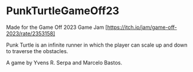 # PunkTurtleGameOff23

Made for the Game Off 2023 Game Jam [https://itch.io/jam/game-off-2023/rate/2353158]

Punk Turtle is an infinite runner in which the player can scale up and down to traverse the obstacles.

A game by Yvens R. Serpa and Marcelo Bastos.
